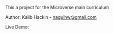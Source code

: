 This a project for the Microverse main curriculum

Author: Kalib Hackin - naguihw@gmail.com

Live Demo: